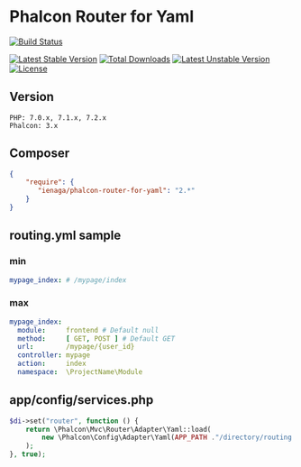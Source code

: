 # Phalcon Router for Yaml


[![Build Status](https://travis-ci.org/ienaga/PhalconRouter.svg?branch=master)](https://travis-ci.org/ienaga/PhalconRouter)


[![Latest Stable Version](https://poser.pugx.org/ienaga/phalcon-router-for-yaml/v/stable)](https://packagist.org/packages/ienaga/phalcon-router-for-yaml) [![Total Downloads](https://poser.pugx.org/ienaga/phalcon-router-for-yaml/downloads)](https://packagist.org/packages/ienaga/phalcon-router-for-yaml) [![Latest Unstable Version](https://poser.pugx.org/ienaga/phalcon-router-for-yaml/v/unstable)](https://packagist.org/packages/ienaga/phalcon-router-for-yaml) [![License](https://poser.pugx.org/ienaga/phalcon-router-for-yaml/license)](https://packagist.org/packages/ienaga/phalcon-router-for-yaml)


## Version
```
PHP: 7.0.x, 7.1.x, 7.2.x
Phalcon: 3.x
```


## Composer

```json
{
    "require": {
       "ienaga/phalcon-router-for-yaml": "2.*"
    }
}
```


## routing.yml sample


### min

```yaml
mypage_index: # /mypage/index
```


### max

```yaml
mypage_index:
  module:     frontend # Default null
  method:     [ GET, POST ] # Default GET
  url:        /mypage/{user_id}
  controller: mypage
  action:     index
  namespace:  \ProjectName\Module
```


## app/config/services.php

```php
$di->set("router", function () {
    return \Phalcon\Mvc\Router\Adapter\Yaml::load(
        new \Phalcon\Config\Adapter\Yaml(APP_PATH ."/directory/routing.yml")
    );
}, true);
```


